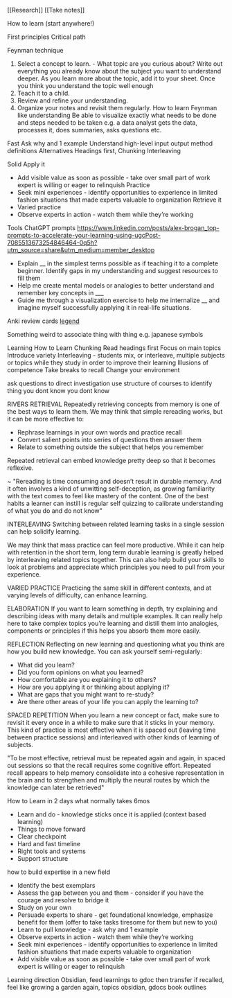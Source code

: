 [[Research]]
[[Take notes]]

How to learn (start anywhere!)

First principles
Critical path

Feynman technique
1. Select a concept to learn. - What topic are you curious about? Write out everything you already know about the subject you want to understand deeper. As you learn more about the topic, add it to your sheet. Once you think you understand the topic well enough
2. Teach it to a child.
3. Review and refine your understanding.
4. Organize your notes and revisit them regularly.
How to learn
Feynman like understanding
Be able to visualize exactly what needs to be done and steps needed to be taken e.g. a data analyst gets the data, processes it, does summaries, asks questions etc.

Fast
Ask why and 1 example
Understand high-level input output method definitions
Alternatives
Headings first, Chunking
Interleaving

Solid
Apply it
- Add visible value as soon as possible - take over small part of work expert is willing or eager to relinquish
Practice
- Seek mini experiences - identify opportunities to experience in limited fashion situations that made experts valuable to organization
Retrieve it
- Varied practice
- Observe experts in action - watch them while they’re working

Tools
ChatGPT prompts
https://www.linkedin.com/posts/alex-brogan_top-prompts-to-accelerate-your-learning-using-ugcPost-7085513673254846464-0q5h?utm_source=share&utm_medium=member_desktop
* Explain __ in the simplest terms possible as if teaching it to a complete beginner. Identify gaps in my understanding and suggest resources to fill them
* Help me create mental models or analogies to better understand and remember key concepts in ___
* Guide me through a visualization exercise to help me internalize __ and imagine myself successfully applying it in real-life situations.

Anki review cards [legend](https://docs.ankiweb.net/studying.html#review-cards)

Something weird to associate thing with thing e.g. japanese symbols

Learning How to Learn
Chunking
Read headings first
Focus on main topics
Introduce variety
Interleaving - students mix, or interleave, multiple subjects or topics while they study in order to improve their learning
Illusions of competence
Take breaks to recall
Change your environment

ask questions to direct investigation
use structure of courses to identify thing you dont know you dont know

RIVERS
RETRIEVAL
Repeatedly retrieving concepts from memory is one of the best ways to learn them. We may think that simple rereading works, but it can be more effective to:
 
- Rephrase learnings in your own words and practice recall
- Convert salient points into series of questions then answer them
- Relate to something outside the subject that helps you remember
 
Repeated retrieval can embed knowledge pretty deep so that it becomes reflexive.
 
~ "Rereading is time consuming and doesn’t result in durable memory. And it often involves a kind of unwitting self-deception, as growing familiarity with the text comes to feel like mastery of the content. One of the best habits a learner can instill is regular self quizzing to calibrate understanding of what you do and do not know"
 
INTERLEAVING
Switching between related learning tasks in a single session can help solidify learning.
 
We may think that mass practice can feel more productive. While it can help with retention in the short term, long term durable learning is greatly helped by interleaving related topics together. This can also help build your skills to look at problems and appreciate which principles you need to pull from your experience.
 
VARIED PRACTICE
Practicing the same skill in different contexts, and at varying levels of difficulty, can enhance learning. 
 
ELABORATION
If you want to learn something in depth, try explaining and describing ideas with many details and multiple examples. It can really help here to take complex topics you’re learning and distill them into analogies, components or principles if this helps you absorb them more easily. 
 
REFLECTION
Reflecting on new learning and questioning what you think are how you build new knowledge. You can ask yourself semi-regularly:
 
- What did you learn?
- Did you form opinions on what you learned?
- How comfortable are you explaining it to others?
- How are you applying it or thinking about applying it?
- What are gaps that you might want to re-study?
- Are there other areas of your life you can apply the learning to?
 
SPACED REPETITION
When you learn a new concept or fact, make sure to revisit it every once in a while to make sure that it sticks in your memory. This kind of practice is most effective when it is spaced out (leaving time between practice sessions) and interleaved with other kinds of learning of subjects.
 
"To be most effective, retrieval must be repeated again and again, in spaced out sessions so that the recall requires some cognitive effort. Repeated recall appears to help memory consolidate into a cohesive representation in the brain and to strengthen and multiply the neural routes by which the knowledge can later be retrieved"


How to Learn in 2 days what normally takes 6mos

- Learn and do - knowledge sticks once it is applied (context based learning)
- Things to move forward
- Clear checkpoint
- Hard and fast timeline
- Right tools and systems
- Support structure

how to build expertise in a new field
 
- Identify the best exemplars
- Assess the gap between you and them - consider if you have the courage and resolve to bridge it
- Study on your own
- Persuade experts to share - get foundational knowledge, emphasize benefit for them (offer to take tasks tiresome for them but new to you)
- Learn to pull knowledge - ask why and 1 example
- Observe experts in action - watch them while they’re working
- Seek mini experiences - identify opportunities to experience in limited fashion situations that made experts valuable to organization
- Add visible value as soon as possible - take over small part of work expert is willing or eager to relinquish

Learning direction
Obsidian, feed learnings to gdoc then transfer if recalled, feel like growing a garden again, topics obsidian, gdocs book outlines

